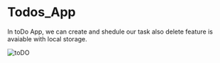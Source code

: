 # Todos_App
In toDo App, we can create and shedule our task also delete feature is avaiable with local storage.


![toDO](https://user-images.githubusercontent.com/48233777/231194371-42910f1f-e44a-4c2e-8fc1-36e7ccc1f72b.png)
